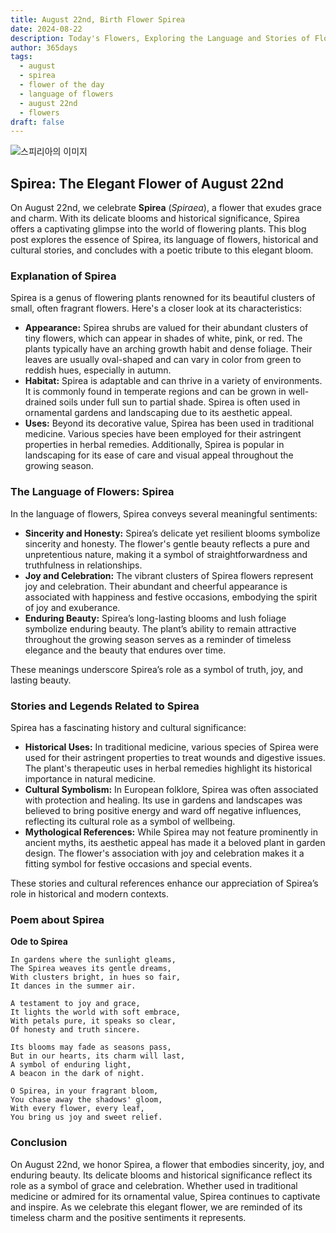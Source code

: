 ```yaml
---
title: August 22nd, Birth Flower Spirea
date: 2024-08-22
description: Today's Flowers, Exploring the Language and Stories of Flowers Spirea
author: 365days
tags:
  - august
  - spirea
  - flower of the day
  - language of flowers
  - august 22nd
  - flowers
draft: false
---
```


![스피리아의 이미지](https://cdn.pixabay.com/photo/2022/05/08/07/44/flowers-7181453_1280.jpg#center)

## Spirea: The Elegant Flower of August 22nd

On August 22nd, we celebrate **Spirea** (*Spiraea*), a flower that exudes grace and charm. With its delicate blooms and historical significance, Spirea offers a captivating glimpse into the world of flowering plants. This blog post explores the essence of Spirea, its language of flowers, historical and cultural stories, and concludes with a poetic tribute to this elegant bloom.

### Explanation of Spirea

Spirea is a genus of flowering plants renowned for its beautiful clusters of small, often fragrant flowers. Here's a closer look at its characteristics:

- **Appearance:** Spirea shrubs are valued for their abundant clusters of tiny flowers, which can appear in shades of white, pink, or red. The plants typically have an arching growth habit and dense foliage. Their leaves are usually oval-shaped and can vary in color from green to reddish hues, especially in autumn.
- **Habitat:** Spirea is adaptable and can thrive in a variety of environments. It is commonly found in temperate regions and can be grown in well-drained soils under full sun to partial shade. Spirea is often used in ornamental gardens and landscaping due to its aesthetic appeal.
- **Uses:** Beyond its decorative value, Spirea has been used in traditional medicine. Various species have been employed for their astringent properties in herbal remedies. Additionally, Spirea is popular in landscaping for its ease of care and visual appeal throughout the growing season.

### The Language of Flowers: Spirea

In the language of flowers, Spirea conveys several meaningful sentiments:

- **Sincerity and Honesty:** Spirea’s delicate yet resilient blooms symbolize sincerity and honesty. The flower's gentle beauty reflects a pure and unpretentious nature, making it a symbol of straightforwardness and truthfulness in relationships.
- **Joy and Celebration:** The vibrant clusters of Spirea flowers represent joy and celebration. Their abundant and cheerful appearance is associated with happiness and festive occasions, embodying the spirit of joy and exuberance.
- **Enduring Beauty:** Spirea’s long-lasting blooms and lush foliage symbolize enduring beauty. The plant’s ability to remain attractive throughout the growing season serves as a reminder of timeless elegance and the beauty that endures over time.

These meanings underscore Spirea’s role as a symbol of truth, joy, and lasting beauty.

### Stories and Legends Related to Spirea

Spirea has a fascinating history and cultural significance:

- **Historical Uses:** In traditional medicine, various species of Spirea were used for their astringent properties to treat wounds and digestive issues. The plant's therapeutic uses in herbal remedies highlight its historical importance in natural medicine.
- **Cultural Symbolism:** In European folklore, Spirea was often associated with protection and healing. Its use in gardens and landscapes was believed to bring positive energy and ward off negative influences, reflecting its cultural role as a symbol of wellbeing.
- **Mythological References:** While Spirea may not feature prominently in ancient myths, its aesthetic appeal has made it a beloved plant in garden design. The flower's association with joy and celebration makes it a fitting symbol for festive occasions and special events.

These stories and cultural references enhance our appreciation of Spirea’s role in historical and modern contexts.

### Poem about Spirea

**Ode to Spirea**

	In gardens where the sunlight gleams,
	The Spirea weaves its gentle dreams,
	With clusters bright, in hues so fair,
	It dances in the summer air.
	
	A testament to joy and grace,
	It lights the world with soft embrace,
	With petals pure, it speaks so clear,
	Of honesty and truth sincere.
	
	Its blooms may fade as seasons pass,
	But in our hearts, its charm will last,
	A symbol of enduring light,
	A beacon in the dark of night.
	
	O Spirea, in your fragrant bloom,
	You chase away the shadows' gloom,
	With every flower, every leaf,
	You bring us joy and sweet relief.

### Conclusion

On August 22nd, we honor Spirea, a flower that embodies sincerity, joy, and enduring beauty. Its delicate blooms and historical significance reflect its role as a symbol of grace and celebration. Whether used in traditional medicine or admired for its ornamental value, Spirea continues to captivate and inspire. As we celebrate this elegant flower, we are reminded of its timeless charm and the positive sentiments it represents.
